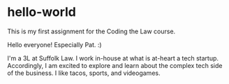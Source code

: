 # hello-world
This is my first assignment for the Coding the Law course. 

Hello everyone! 
Especially Pat. :)

I'm a 3L at Suffolk Law. I work in-house at what is at-heart a tech startup. Accordingly, I am excited to explore and learn about the complex tech side of the business. I like tacos, sports, and videogames. 
